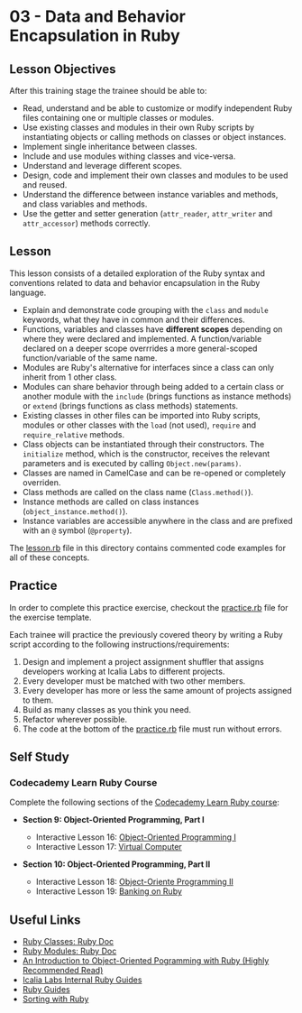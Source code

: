 # 03 - Data and Behavior Encapsulation in Ruby

## Lesson Objectives

After this training stage the trainee should be able to: 

+ Read, understand and be able to customize or modify independent Ruby files containing one or multiple classes or modules.
+ Use existing classes and modules in their own Ruby scripts by instantiating objects or calling methods on classes or object instances.
+ Implement single inheritance between classes.
+ Include and use modules withing classes and vice-versa.
+ Understand and leverage different scopes.
+ Design, code and implement their own classes and modules to be used and reused.
+ Understand the difference between instance variables and methods, and class variables and methods.
+ Use the getter and setter generation (`attr_reader`, `attr_writer` and `attr_accessor`) methods correctly.
  

## Lesson

This lesson consists of a detailed exploration of the Ruby syntax and conventions related to data and behavior encapsulation in the Ruby language.

+ Explain and demonstrate code grouping with the `class` and `module` keywords, what they have in common and their differences.
+ Functions, variables and classes have **different scopes** depending on where they were declared and implemented. A function/variable declared on a deeper scope overrrides a more general-scoped function/variable of the same name.
+ Modules are Ruby's alternative for interfaces since a class can only inherit from 1 other class.
+ Modules can share behavior through being added to a certain class or another module with the `include` (brings functions as instance methods) or `extend` (brings functions as class methods) statements.
+ Existing classes in other files can be imported into Ruby scripts, modules or other classes with the `load` (not used), `require` and `require_relative` methods.
+ Class objects can be instantiated through their constructors. The `initialize` method, which is the constructor, receives the relevant parameters and is executed by calling `Object.new(params)`.
+ Classes are named in CamelCase and can be re-opened or completely overriden. 
+ Class methods are called on the class name (`Class.method()`).
+ Instance methods are called on class instances (`object_instance.method()`).
+ Instance variables are accessible anywhere in the class and are prefixed with an `@` symbol (`@property`).
  
The [lesson.rb](/lesson.rb) file in this directory contains commented code examples for all of these concepts.

## Practice 

In order to complete this practice exercise, checkout the [practice.rb](/practice.rb) file for the exercise template.

Each trainee will practice the previously covered theory by writing a Ruby script according to the following instructions/requirements:

1. Design and implement a project assignment shuffler that assigns developers working at Icalia Labs to different projects.
2. Every developer must be matched with two other members.
3. Every developer has more or less the same amount of projects assigned to them.
4. Build as many classes as you think you need.
5. Refactor wherever possible.
6. The code at the bottom of the [practice.rb](/practice.rb) file must run without errors.


## Self Study

### Codecademy Learn Ruby Course

Complete the following sections of the [Codecademy Learn Ruby course](https://www.codecademy.com/courses/learn-ruby):

+ **Section 9: Object-Oriented Programming, Part I**
  + Interactive Lesson 16: [Object-Oriented Programming I](https://www.codecademy.com/courses/learn-ruby/lessons/object-oriented-programming-i/exercises/why-classes)
  + Interactive Lesson 17: [Virtual Computer](https://www.codecademy.com/courses/learn-ruby/lessons/virtual-computer?action=resume_content_item)

+ **Section 10: Object-Oriented Programming, Part II**
  + Interactive Lesson 18: [Object-Oriente Programming II](https://www.codecademy.com/courses/learn-ruby/lessons/object-oriented-programming-ii/exercises/need-to-know-basis)
  + Interactive Lesson 19: [Banking on Ruby](https://www.codecademy.com/courses/learn-ruby/lessons/banking-on-ruby/exercises/what-youll-be-building-7?action=resume_content_item)

## Useful Links

+ [Ruby Classes: Ruby Doc](https://ruby-doc.org/core-2.2.0/Class.html)
+ [Ruby Modules: Ruby Doc](https://ruby-doc.org/core-2.2.0/Module.html)
+ [An Introduction to Object-Oriented Pogramming with Ruby (Highly Recommended Read)](https://medium.freecodecamp.org/an-introduction-to-object-oriented-programming-with-ruby-73531e2b8ddc)
+ [Icalia Labs Internal Ruby Guides](https://github.com/IcaliaLabs/guides/tree/master/stack/ruby)
+ [Ruby Guides](https://www.rubyguides.com/)
+ [Sorting with Ruby](http://ruby-doc.org/core-2.2.0/Array.html#method-i-sort)


